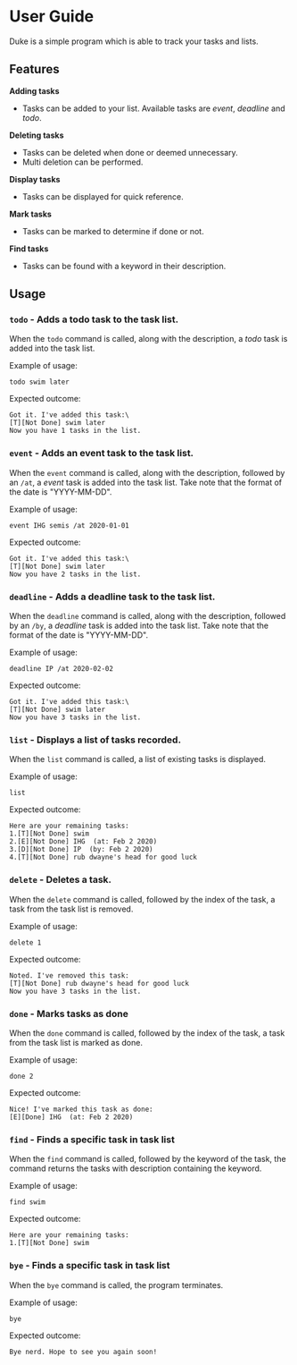 # User Guide
Duke is a simple program which is able to track your tasks and lists.

## Features 
**Adding tasks** 
- Tasks can be added to your list. Available tasks are *event*, *deadline* and *todo*.

**Deleting tasks**
- Tasks can be deleted when done or deemed unnecessary.
- Multi deletion can be performed.

**Display tasks**
- Tasks can be displayed for quick reference.

**Mark tasks**
- Tasks can be marked to determine if done or not.

**Find tasks**
- Tasks can be found with a keyword in their description.

## Usage

### `todo` - Adds a todo task to the task list.

When the `todo` command is called, along with the description, a *todo* task is added into the task list. 


Example of usage: 

`todo swim later`

Expected outcome:
```
Got it. I've added this task:\  
[T][Not Done] swim later
Now you have 1 tasks in the list.
```

### `event` - Adds an event task to the task list.

When the `event` command is called, along with the description, followed by an `/at`,
a *event* task is added into the task list. Take note that the format of the date is "YYYY-MM-DD". 

Example of usage: 

`event IHG semis /at 2020-01-01`

Expected outcome:
```
Got it. I've added this task:\  
[T][Not Done] swim later
Now you have 2 tasks in the list.
```

### `deadline` - Adds a deadline task to the task list.

When the `deadline` command is called, along with the description, followed by an `/by`,
a *deadline* task is added into the task list. Take note that the format of the date is "YYYY-MM-DD". 


Example of usage: 

`deadline IP /at 2020-02-02`

Expected outcome:
```
Got it. I've added this task:\  
[T][Not Done] swim later
Now you have 3 tasks in the list.
```

### `list` - Displays a list of tasks recorded.

When the `list` command is called, a list of existing tasks is displayed.

Example of usage: 

`list`

Expected outcome:
```
Here are your remaining tasks:
1.[T][Not Done] swim
2.[E][Not Done] IHG  (at: Feb 2 2020)
3.[D][Not Done] IP  (by: Feb 2 2020)
4.[T][Not Done] rub dwayne's head for good luck
```
### `delete` - Deletes a task.

When the `delete` command is called, followed by the index of the task, a task from the task list is removed.


Example of usage: 

`delete 1`

Expected outcome:
```
Noted. I've removed this task:
[T][Not Done] rub dwayne's head for good luck
Now you have 3 tasks in the list.
```

### `done` - Marks tasks as done

When the `done` command is called, followed by the index of the task, a task from the task list is marked as done.


Example of usage: 

`done 2`

Expected outcome:
```
Nice! I've marked this task as done:
[E][Done] IHG  (at: Feb 2 2020)
```

### `find` - Finds a specific task in task list

When the `find` command is called, followed by the keyword of the task, the command returns the tasks with description 
containing the keyword.


Example of usage: 

`find swim`

Expected outcome:
```
Here are your remaining tasks:
1.[T][Not Done] swim
```

### `bye` - Finds a specific task in task list

When the `bye` command is called, the program terminates.

Example of usage: 

`bye`

Expected outcome:
```
Bye nerd. Hope to see you again soon!
```